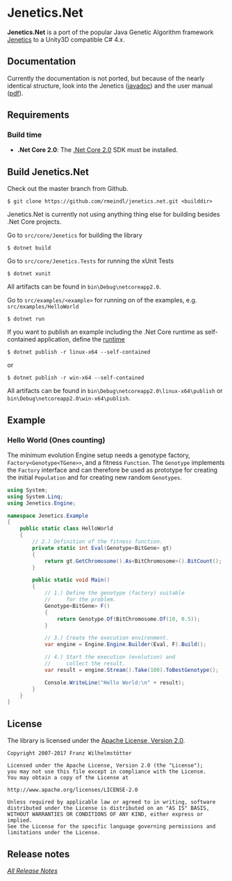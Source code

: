 # Jenetics.Net

**Jenetics.Net** is a port of the popular Java Genetic Algorithm framework [Jenetics](http://jenetics.io) to a Unity3D compatible C# 4.x.

## Documentation

Currently the documentation is not ported, but because of the nearly identical structure, look into the Jenetics ([javadoc](http://jenetics.io/javadoc/jenetics/3.9/index.html)) and the user manual ([pdf](http://jenetics.io/manual/manual-3.9.0.pdf)).

## Requirements

### Build time
*  **.Net Core 2.0**: The [.Net Core 2.0](https://www.microsoft.com/net/download/core) SDK must be installed.

## Build Jenetics.Net

Check out the master branch from Github.

    $ git clone https://github.com/rmeindl/jenetics.net.git <builddir>

Jenetics.Net is currently not using anything thing else for building besides .Net Core projects.

Go to `src/core/Jenetics` for building the library

    $ dotnet build
    
Go to `src/core/Jenetics.Tests` for running the xUnit Tests

    $ dotnet xunit
    
All artifacts can be found in `bin\Debug\netcoreapp2.0`.

Go to `src/examples/<example>` for running on of the examples, e.g. `src/examples/HelloWorld`

    $ dotnet run
        
If you want to publish an example including the .Net Core runtime as self-contained application, define the [runtime](https://docs.microsoft.com/en-us/dotnet/core/rid-catalog)

    $ dotnet publish -r linux-x64 --self-contained

or 

    $ dotnet publish -r win-x64 --self-contained

All artifacts can be found in `bin\Debug\netcoreapp2.0\linux-x64\publish` or `bin\Debug\netcoreapp2.0\win-x64\publish`.

## Example

### Hello World (Ones counting)

The minimum evolution Engine setup needs a genotype factory, `Factory<Genotype<TGene>>`, and a fitness `Function`. The `Genotype` implements the `Factory` interface and can therefore be used as prototype for creating the initial `Population` and for creating new random `Genotypes`.

```cs
using System;
using System.Linq;
using Jenetics.Engine;

namespace Jenetics.Example
{
    public static class HelloWorld
    {
        // 2.) Definition of the fitness function.
        private static int Eval(Genotype<BitGene> gt)
        {
            return gt.GetChromosome().As<BitChromosome>().BitCount();
        }

        public static void Main()
        {
            // 1.) Define the genotype (factory) suitable
            //     for the problem.
            Genotype<BitGene> F()
            {
                return Genotype.Of(BitChromosome.Of(10, 0.5));
            }

            // 3.) Create the execution environment.
            var engine = Engine.Engine.Builder(Eval, F).Build();

            // 4.) Start the execution (evolution) and
            //     collect the result.
            var result = engine.Stream().Take(100).ToBestGenotype();

            Console.WriteLine("Hello World:\n" + result);
        }
    }
}
```

## License

The library is licensed under the [Apache License, Version 2.0](http://www.apache.org/licenses/LICENSE-2.0.html).

	Copyright 2007-2017 Franz Wilhelmstötter

	Licensed under the Apache License, Version 2.0 (the "License");
	you may not use this file except in compliance with the License.
	You may obtain a copy of the License at

	http://www.apache.org/licenses/LICENSE-2.0

	Unless required by applicable law or agreed to in writing, software
	distributed under the License is distributed on an "AS IS" BASIS,
	WITHOUT WARRANTIES OR CONDITIONS OF ANY KIND, either express or implied.
	See the License for the specific language governing permissions and
	limitations under the License.
	
## Release notes
	
_[All Release Notes](RELEASE_NOTES.md)_
